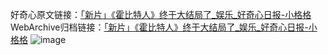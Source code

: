 好奇心原文链接：[「新片」《霍比特人》终于大结局了_娱乐_好奇心日报-小格格](https://www.qdaily.com/articles/5523.html)
WebArchive归档链接：[「新片」《霍比特人》终于大结局了_娱乐_好奇心日报-小格格](http://web.archive.org/web/20190623164943/https://www.qdaily.com/articles/5523.html)
![image](http://ww3.sinaimg.cn/large/007d5XDply1g3w8ox5puzj30u041me81)